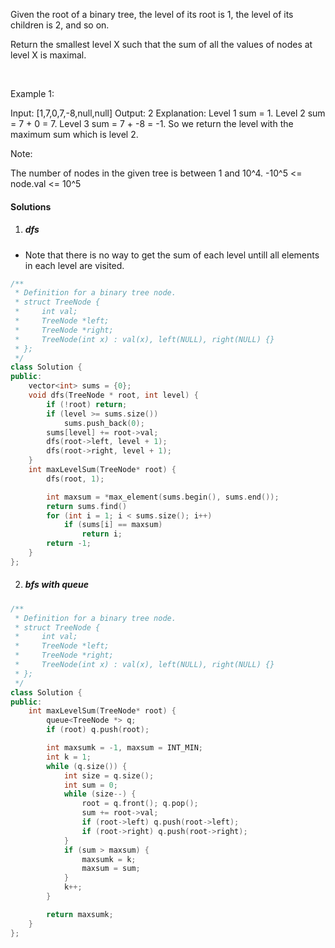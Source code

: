 Given the root of a binary tree, the level of its root is 1, the level of its children is 2, and so on.

Return the smallest level X such that the sum of all the values of nodes at level X is maximal.

 

Example 1:



Input: [1,7,0,7,-8,null,null]
Output: 2
Explanation: 
Level 1 sum = 1.
Level 2 sum = 7 + 0 = 7.
Level 3 sum = 7 + -8 = -1.
So we return the level with the maximum sum which is level 2.
 

Note:

The number of nodes in the given tree is between 1 and 10^4.
-10^5 <= node.val <= 10^5

#### Solutions

1. ##### dfs

- Note that there is no way to get the sum of each level untill all elements in each level are visited.

```cpp
/**
 * Definition for a binary tree node.
 * struct TreeNode {
 *     int val;
 *     TreeNode *left;
 *     TreeNode *right;
 *     TreeNode(int x) : val(x), left(NULL), right(NULL) {}
 * };
 */
class Solution {
public:
    vector<int> sums = {0};
    void dfs(TreeNode * root, int level) {
        if (!root) return;
        if (level >= sums.size())
            sums.push_back(0);
        sums[level] += root->val;
        dfs(root->left, level + 1);
        dfs(root->right, level + 1);
    } 
    int maxLevelSum(TreeNode* root) {
        dfs(root, 1);

        int maxsum = *max_element(sums.begin(), sums.end());
        return sums.find()
        for (int i = 1; i < sums.size(); i++)
            if (sums[i] == maxsum)
                return i;
        return -1;
    }
};
```

2. ##### bfs with queue

```cpp
/**
 * Definition for a binary tree node.
 * struct TreeNode {
 *     int val;
 *     TreeNode *left;
 *     TreeNode *right;
 *     TreeNode(int x) : val(x), left(NULL), right(NULL) {}
 * };
 */
class Solution {
public:
    int maxLevelSum(TreeNode* root) {
        queue<TreeNode *> q;
        if (root) q.push(root);

        int maxsumk = -1, maxsum = INT_MIN;
        int k = 1;
        while (q.size()) {
            int size = q.size();
            int sum = 0;
            while (size--) {
                root = q.front(); q.pop();
                sum += root->val;
                if (root->left) q.push(root->left);
                if (root->right) q.push(root->right);
            }
            if (sum > maxsum) {
                maxsumk = k;
                maxsum = sum;
            }
            k++;
        }

        return maxsumk;
    }
};
```